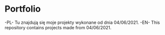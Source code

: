 # Portfolio

-PL-
Tu znajdują się moje projekty wykonane od dnia 04/06/2021.
-EN-
This repository contains projects made from 04/06/2021.
